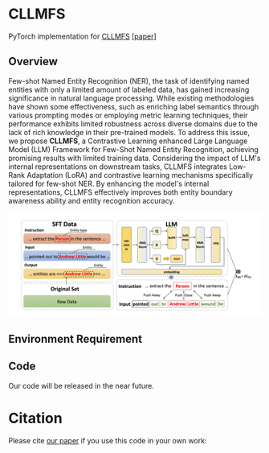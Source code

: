# CLLMFS

PyTorch implementation for [CLLMFS](https://github.com/yuzilan/CLLMFS) [[paper]]()

## Overview

Few-shot Named Entity Recognition (NER), the task of identifying named entities with only a limited amount of labeled data, has gained increasing significance in natural language processing. While existing methodologies have shown some effectiveness, such as enriching label semantics through various prompting modes or employing metric learning techniques, their performance exhibits limited robustness across diverse domains due to the lack of rich knowledge in their pre-trained models. To address this issue, we propose **CLLMFS**, a Contrastive Learning enhanced Large Language Model (LLM) Framework for Few-Shot Named Entity Recognition, achieving promising results with limited training data. Considering the impact of LLM's internal representations on downstream tasks, CLLMFS integrates Low-Rank Adaptation (LoRA) and contrastive learning mechanisms specifically tailored for few-shot NER. By enhancing the model's internal representations, CLLMFS effectively improves both entity boundary awareness ability and entity recognition accuracy.

![](./CLLMFS.png)

## Environment Requirement

## Code

Our code will be released in the near future.

# Citation

Please cite [our paper](https://arxiv.org/) if you use this code in your own work:

```

```


